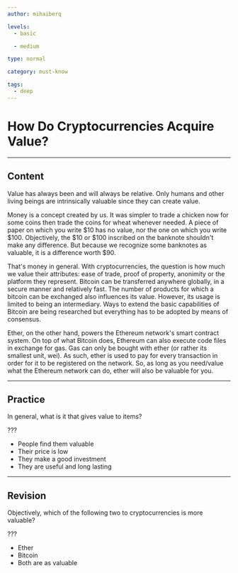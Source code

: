 ```yaml
---
author: mihaiberq

levels:
  - basic

  - medium

type: normal

category: must-know

tags:
  - deep
---
```


# How Do Cryptocurrencies Acquire Value?

---

## Content

Value has always been and will always be relative. Only humans and other living beings are intrinsically valuable since they can create value.

Money is a concept created by us. It was simpler to trade a chicken now for some coins then trade the coins for wheat whenever needed. A piece of paper on which you write $10 has no value, nor the one on which you write $100. Objectively, the $10 or $100 inscribed on the banknote shouldn't make any difference. But because we recognize some banknotes as valuable, it is a difference worth $90.

That's money in general. With cryptocurrencies, the question is how much we value their attributes: ease of trade, proof of property, anonimity or the platform they represent. Bitcoin can be transferred anywhere globally, in a secure manner and relatively fast. The number of products for which a bitcoin can be exchanged also influences its value. However, its usage is limited to being an intermediary. Ways to extend the basic capabilities of Bitcoin are being researched but everything has to be adopted by means of consensus.

Ether, on the other hand, powers the Ethereum network's smart contract system. On top of what Bitcoin does, Ethereum can also execute code files in exchange for gas. Gas can only be bought with ether (or rather its smallest unit, wei). As such, ether is used to pay for every transaction in order for it to be registered on the network. So, as long as you need/value what the Ethereum network can do, ether will also be valuable for you.

---

## Practice

In general, what is it that gives value to items?

???

- People find them valuable
- Their price is low
- They make a good investment
- They are useful and long lasting

---

## Revision

Objectively, which of the following two to cryptocurrencies is more valuable?

???

- Ether
- Bitcoin
- Both are as valuable
